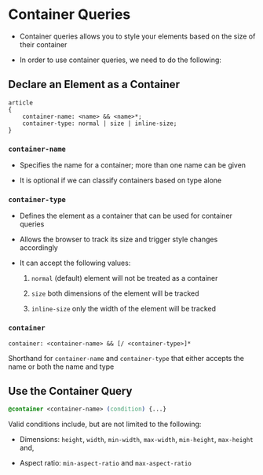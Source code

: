 # Container Queries

- Container queries allows you to style your elements based on the size of their
container

- In order to use container queries, we need to do the following:

## Declare an Element as a Container

```ebnf
article
{
    container-name: <name> && <name>*;
    container-type: normal | size | inline-size;
}
```

### `container-name`

- Specifies the name for a container; more than one name can be given

- It is optional if we can classify containers based on type alone

### `container-type`

- Defines the element as a container that can be used for container queries

- Allows the browser to track its size and trigger style changes accordingly

- It can accept the following values:

    1. `normal` (default) element will not be treated as a container

    2. `size` both dimensions of the element will be tracked

    3. `inline-size` only the width of the element will be tracked

### `container`

```ebnf
container: <container-name> && [/ <container-type>]*
```

Shorthand for `container-name` and `container-type` that either accepts the name
or both the name and type

## Use the Container Query

```CSS
@container <container-name> (condition) {...}
```

Valid conditions include, but are not limited to the following:

- Dimensions: `height`, `width`, `min-width`, `max-width`, `min-height`, `max-height`
and,

- Aspect ratio: `min-aspect-ratio` and `max-aspect-ratio`
